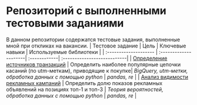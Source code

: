 # Репозиторий с выполненными тестовыми заданиями
В данном репозитории содержатся тестовые задания, выполненные мной при откликах на вакансии.
| Тестовое задание | Цель | Ключевые навыки | Используемые библиотеки |
| :-------------------- | :---------------------| :------------| :---------------------------|
| [Определение источников транзакций](https://github.com/natalia-zaytseva/test_projects/tree/main/transaction_sourses) | Определить наиболее 
популярные цепочки касаний (по utm-меткам), приводящие к покупке| *BigQuery, utm-метки, обработка данных с помощью python* | *pandas, re* | 
| [Анализ видимости рекламных кампаний](https://github.com/natalia-zaytseva/test_projects/tree/main/visibility_analysis_of_marketing_campaigns) | Определить 
долю показов рекламных объявлений на позициях топ-1 и топ-3 | *Теория вероятностей, обработка данных с помощью python* | *pandas, re* |

